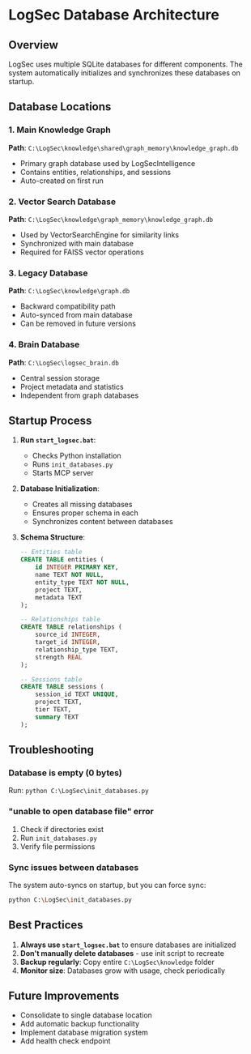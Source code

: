 # LogSec Database Architecture

## Overview
LogSec uses multiple SQLite databases for different components. The system automatically initializes and synchronizes these databases on startup.

## Database Locations

### 1. Main Knowledge Graph
**Path**: `C:\LogSec\knowledge\shared\graph_memory\knowledge_graph.db`
- Primary graph database used by LogSecIntelligence
- Contains entities, relationships, and sessions
- Auto-created on first run

### 2. Vector Search Database
**Path**: `C:\LogSec\knowledge\graph_memory\knowledge_graph.db`
- Used by VectorSearchEngine for similarity links
- Synchronized with main database
- Required for FAISS vector operations

### 3. Legacy Database
**Path**: `C:\LogSec\knowledge\graph.db`
- Backward compatibility path
- Auto-synced from main database
- Can be removed in future versions

### 4. Brain Database
**Path**: `C:\LogSec\logsec_brain.db`
- Central session storage
- Project metadata and statistics
- Independent from graph databases

## Startup Process

1. **Run `start_logsec.bat`**:
   - Checks Python installation
   - Runs `init_databases.py`
   - Starts MCP server

2. **Database Initialization**:
   - Creates all missing databases
   - Ensures proper schema in each
   - Synchronizes content between databases

3. **Schema Structure**:
   ```sql
   -- Entities table
   CREATE TABLE entities (
       id INTEGER PRIMARY KEY,
       name TEXT NOT NULL,
       entity_type TEXT NOT NULL,
       project TEXT,
       metadata TEXT
   );
   
   -- Relationships table
   CREATE TABLE relationships (
       source_id INTEGER,
       target_id INTEGER,
       relationship_type TEXT,
       strength REAL
   );
   
   -- Sessions table
   CREATE TABLE sessions (
       session_id TEXT UNIQUE,
       project TEXT,
       tier TEXT,
       summary TEXT
   );
   ```

## Troubleshooting

### Database is empty (0 bytes)
Run: `python C:\LogSec\init_databases.py`

### "unable to open database file" error
1. Check if directories exist
2. Run `init_databases.py`
3. Verify file permissions

### Sync issues between databases
The system auto-syncs on startup, but you can force sync:
```bash
python C:\LogSec\init_databases.py
```

## Best Practices

1. **Always use `start_logsec.bat`** to ensure databases are initialized
2. **Don't manually delete databases** - use init script to recreate
3. **Backup regularly**: Copy entire `C:\LogSec\knowledge` folder
4. **Monitor size**: Databases grow with usage, check periodically

## Future Improvements

- Consolidate to single database location
- Add automatic backup functionality
- Implement database migration system
- Add health check endpoint
